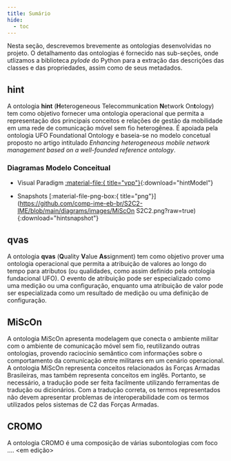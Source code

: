 ```yaml
---
title: Sumário
hide:
  - toc
---
```


Nesta seção, descrevemos brevemente as ontologias desenvolvidas no projeto. O detalhamento das ontologias é fornecido nas sub-seções, onde utlizamos a biblioteca *pylode* do Python para a extração das descrições das classes e das propriedades, assim como de seus metadados.

## hint

A ontologia **hint** (**H**eterogeneous Telecommun**i**cation **N**etwork On**t**ology)  tem como objetivo fornecer uma ontologia operacional que permita a representação dos principais conceitos e relações de gestão da mobilidade em uma rede de comunicação móvel sem fio heterogênea. É apoiada pela ontologia UFO Foundational Ontology e baseia-se no modelo concetual proposto no artigo intitulado *Enhancing heterogeneous mobile network management based on a well-founded reference ontology*. 

### Diagramas Modelo Conceitual 
- Visual Paradigm [:material-file:{ title="vpp"}](https://github.com/comp-ime-eb-br/S2C2-IME/blob/main/diagrams/hint.vpp?raw=true){:download="hintModel"}

- Snapshots [:material-file-png-box:{ title="png"}](https://github.com/comp-ime-eb-br/S2C2-IME/blob/main/diagrams/images/MiScOn S2C2.png?raw=true){:download="hintsnapshot"}

## qvas

A ontologia **qvas** (**Q**uality **V**alue **As**signment)  tem como objetivo prover uma ontologia operacional que permita a atribuição de valores ao longo do tempo para atributos (ou qualidades, como assim definido pela ontologia fundacional UFO). O evento de atribuição pode ser especializado como uma medição ou uma configuração, enquanto uma atribuição de valor pode ser especializada como um resultado de medição ou uma definição de configuração.

## MiScOn

A ontologia MiScOn apresenta modelagem que conecta o ambiente militar com o ambiente de comunicação móvel sem fio, reutilizando outras ontologias, provendo raciocínio semântico com informações sobre o comportamento da comunicação entre militares em um cenário operacional. A ontologia MiScOn representa conceitos relacionados às Forças Armadas Brasileiras, mas também representa conceitos em inglês. Portanto, se necessário, a tradução pode ser feita facilmente utilizando ferramentas de tradução ou dicionários. Com a tradução correta, os termos representados não devem apresentar problemas de interoperabilidade com os termos utilizados pelos sistemas de C2 das Forças Armadas. 

## CROMO

A ontologia CROMO é uma composição de várias subontologias com foco .... <em edição>


